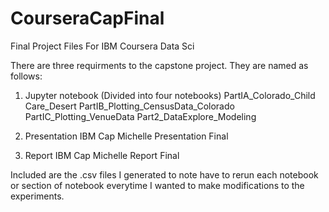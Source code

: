 # CourseraCapFinal
Final Project Files For IBM Coursera Data Sci

There are three requirments to the capstone project. 
They are named as follows:

1. Jupyter notebook (Divided into four notebooks)
  PartIA_Colorado_Child Care_Desert
  PartIB_Plotting_CensusData_Colorado
  PartIC_Plotting_VenueData
  Part2_DataExplore_Modeling
  
2. Presentation
  IBM Cap Michelle Presentation Final
  
3. Report
  IBM Cap Michelle Report Final
  
Included are the .csv files I generated to note have to rerun each notebook or section of notebook everytime I wanted to make modifications to the experiments. 
